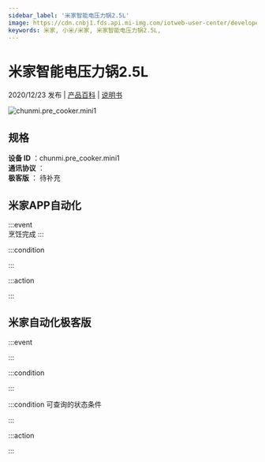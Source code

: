 ```yaml
---
sidebar_label: '米家智能电压力锅2.5L'
image: https://cdn.cnbj1.fds.api.mi-img.com/iotweb-user-center/developer_1678870952885vMSEEcK5.png?GalaxyAccessKeyId=AKVGLQWBOVIRQ3XLEW&Expires=9223372036854775807&Signature=O43bhSV3epWbcek2BO+dgITGdxg=
keywords: 米家, 小米/米家, 米家智能电压力锅2.5L, 
---
```

# 米家智能电压力锅2.5L

2020/12/23 发布 | [产品百科](https://home.mi.com/webapp/content/baike/product/index.html?model=chunmi.pre_cooker.mini1/) | [说明书](https://home.mi.com/views/introduction.html?model=chunmi.pre_cooker.mini1&region=cn)

![chunmi.pre_cooker.mini1](https://cdn.cnbj1.fds.api.mi-img.com/iotweb-user-center/developer_1678870952885vMSEEcK5.png?GalaxyAccessKeyId=AKVGLQWBOVIRQ3XLEW&Expires=9223372036854775807&Signature=O43bhSV3epWbcek2BO+dgITGdxg=)

## 规格  
> 
**设备 ID** ：chunmi.pre_cooker.mini1  
**通讯协议** ：  
**极客版**  ： 待补充 


## 米家APP自动化  

:::event  
烹饪完成
:::

:::condition  

:::

:::action   

:::

## 米家自动化极客版  

:::event  

:::

:::condition  

:::

:::condition 可查询的状态条件  

:::

:::action  

:::

        
